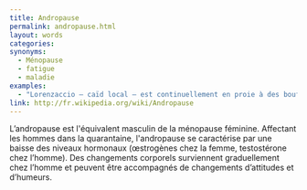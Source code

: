 ```yaml
---
title: Andropause
permalink: andropause.html
layout: words
categories:
synonyms:
  - Ménopause
  - fatigue
  - maladie
examples:
  - "Lorenzaccio – caïd local – est continuellement en proie à des bouffées de chaleur, prémisses d'une andropause prodromique… (cf. Histoires)"
link: http://fr.wikipedia.org/wiki/Andropause
---
```


L’andropause est l'équivalent masculin de la ménopause féminine. Affectant les hommes dans la quarantaine, l'andropause se caractérise par une baisse des niveaux hormonaux (œstrogènes chez la femme, testostérone chez l’homme). Des changements corporels surviennent graduellement chez l’homme et peuvent être accompagnés de changements d’attitudes et d’humeurs.
